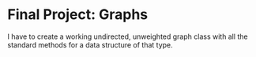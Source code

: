 # Final Project: Graphs
I have to create a working undirected, unweighted graph class with all the standard methods for a data structure of that type.